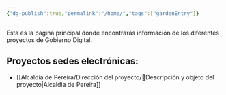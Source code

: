 ```yaml
---
{"dg-publish":true,"permalink":"/home/","tags":["gardenEntry"]}
---
```


Esta es la pagina principal donde encontrarás información de los diferentes proyectos de Gobierno Digital.

## Proyectos sedes electrónicas:

- [[Alcaldía de Pereira/Dirección del proyecto/📒Descripción y objeto del proyecto\|Alcaldia de Pereira]] 
